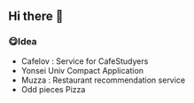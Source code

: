 ## Hi there 👋
### 😋Idea
- Cafelov : Service for CafeStudyers
- Yonsei Univ Compact Application
- Muzza : Restaurant recommendation service
- Odd pieces Pizza
<!--
**whispernorbury/whispernorbury** is a ✨ _special_ ✨ repository because its `README.md` (this file) appears on your GitHub profile.

Here are some ideas to get you started:

- 🔭 I’m currently working on ...
- 🌱 I’m currently learning ...
- 👯 I’m looking to collaborate on ...
- 🤔 I’m looking for help with ...
- 💬 Ask me about ...
- 📫 How to reach me: ...
- 😄 Pronouns: ...
- ⚡ Fun fact: ...
-->
